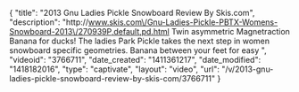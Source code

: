 {
    "title": "2013 Gnu Ladies Pickle Snowboard Review By Skis.com",
    "description": "http:\/\/www.skis.com\/Gnu-Ladies-Pickle-PBTX-Womens-Snowboard-2013\/270939P,default,pd.html  Twin asymmetric Magnetraction Banana for ducks! The ladies Park Pickle takes the next step in women snowboard specific geometries. Banana between your feet for easy ",
    "videoid": "3766711",
    "date_created": "1411361217",
    "date_modified": "1418182016",
    "type": "captivate",
    "layout": "video",
    "url": "\/v\/2013-gnu-ladies-pickle-snowboard-review-by-skis-com\/3766711"
}